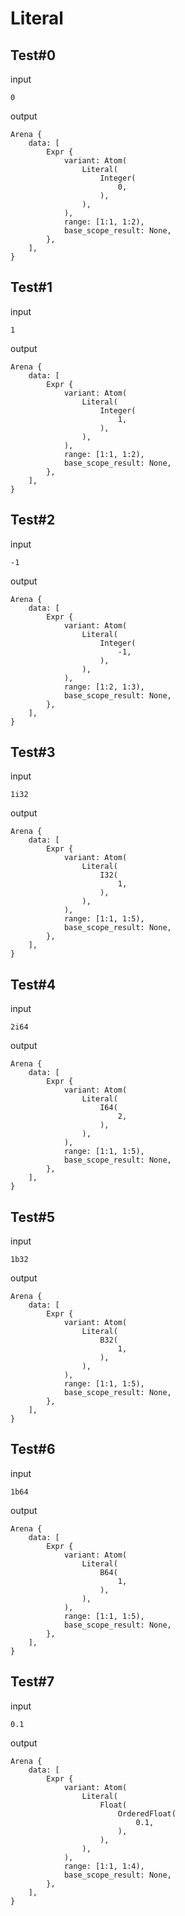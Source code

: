 # Literal

## Test#0

input

```husky
0
```

output

```husky
Arena {
    data: [
        Expr {
            variant: Atom(
                Literal(
                    Integer(
                        0,
                    ),
                ),
            ),
            range: [1:1, 1:2),
            base_scope_result: None,
        },
    ],
}
```

## Test#1

input

```husky
1
```

output

```husky
Arena {
    data: [
        Expr {
            variant: Atom(
                Literal(
                    Integer(
                        1,
                    ),
                ),
            ),
            range: [1:1, 1:2),
            base_scope_result: None,
        },
    ],
}
```

## Test#2

input

```husky
-1
```

output

```husky
Arena {
    data: [
        Expr {
            variant: Atom(
                Literal(
                    Integer(
                        -1,
                    ),
                ),
            ),
            range: [1:2, 1:3),
            base_scope_result: None,
        },
    ],
}
```

## Test#3

input

```husky
1i32
```

output

```husky
Arena {
    data: [
        Expr {
            variant: Atom(
                Literal(
                    I32(
                        1,
                    ),
                ),
            ),
            range: [1:1, 1:5),
            base_scope_result: None,
        },
    ],
}
```

## Test#4

input

```husky
2i64
```

output

```husky
Arena {
    data: [
        Expr {
            variant: Atom(
                Literal(
                    I64(
                        2,
                    ),
                ),
            ),
            range: [1:1, 1:5),
            base_scope_result: None,
        },
    ],
}
```

## Test#5

input

```husky
1b32
```

output

```husky
Arena {
    data: [
        Expr {
            variant: Atom(
                Literal(
                    B32(
                        1,
                    ),
                ),
            ),
            range: [1:1, 1:5),
            base_scope_result: None,
        },
    ],
}
```

## Test#6

input

```husky
1b64
```

output

```husky
Arena {
    data: [
        Expr {
            variant: Atom(
                Literal(
                    B64(
                        1,
                    ),
                ),
            ),
            range: [1:1, 1:5),
            base_scope_result: None,
        },
    ],
}
```

## Test#7

input

```husky
0.1
```

output

```husky
Arena {
    data: [
        Expr {
            variant: Atom(
                Literal(
                    Float(
                        OrderedFloat(
                            0.1,
                        ),
                    ),
                ),
            ),
            range: [1:1, 1:4),
            base_scope_result: None,
        },
    ],
}
```
